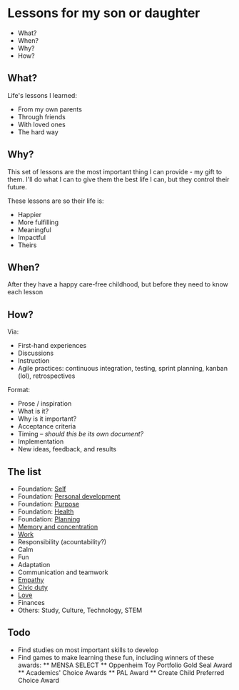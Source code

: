 # Lessons for my son or daughter

* What?
* When?
* Why?
* How?


## What?

Life's lessons I learned:

* From my own parents
* Through friends
* With loved ones
* The hard way


## Why?

This set of lessons are the most important thing I can provide - my gift to them. I'll do what I can to give them the best life I can, but they control their future.

These lessons are so their life is:

* Happier
* More fulfilling
* Meaningful
* Impactful
* Theirs


## When?

After they have a happy care-free childhood, but before they need to know each lesson


## How?

Via:

* First-hand experiences
* Discussions
* Instruction
* Agile practices: continuous integration, testing, sprint planning, kanban (lol), retrospectives

Format:

* Prose / inspiration
* What is it?
* Why is it important?
* Acceptance criteria
* Timing – _should this be its own document?_
* Implementation
* New ideas, feedback, and results

## The list

* Foundation: [Self](./lessons/self.md)
* Foundation: [Personal development](./lessons/personal-development.md)
* Foundation: [Purpose](./lessons/purpose.md)
* Foundation: [Health](./lessons/health.md)
* Foundation: [Planning](./lessons/planning.md)
* [Memory and concentration](./lessons/memory-and-concentration.md)
* [Work](./lessons/work.md)
* Responsibility (acountability?)
* Calm
* Fun
* Adaptation
* Communication and teamwork
* [Empathy](./lessons/empathy.md)
* [Civic duty](./lessons/civic-duty.md)
* [Love](./lessons/love.md)
* Finances
* Others: Study, Culture, Technology, STEM

## Todo

* Find studies on most important skills to develop
* Find games to make learning these fun, including winners of these awards:
** MENSA SELECT
** Oppenheim Toy Portfolio Gold Seal Award
** Academics' Choice Awards
** PAL Award
** Create Child Preferred Choice Award

